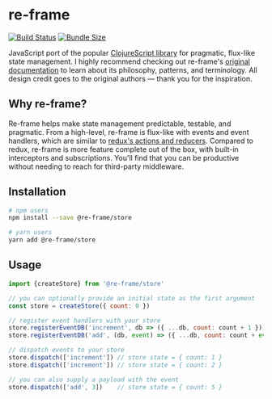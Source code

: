 # re-frame
[![Build Status](https://travis-ci.com/davezuko/re-frame.svg?branch=master)](https://travis-ci.com/davezuko/re-frame)
[![Bundle Size](https://badgen.net/bundlephobia/minzip/@re-frame/store)](https://bundlephobia.com/result?p=@re-frame/store)

JavaScript port of the popular [ClojureScript library](https://github.com/Day8/re-frame) for pragmatic, flux-like state management. I highly recommend checking out re-frame's [original documentation](https://github.com/Day8/re-frame/blob/master/docs/INTRO.md) to learn about its philosophy, patterns, and terminology. All design credit goes to the original authors — thank you for the inspiration.

## Why re-frame?

Re-frame helps make state management predictable, testable, and pragmatic. From a high-level, re-frame is flux-like with events and event handlers, which are similar to [redux's actions and reducers](./docs/re-frame-vs-redux.md). Compared to redux, re-frame is more feature complete out of the box, with built-in interceptors and subscriptions. You'll find that you can be productive without needing to reach for third-party middleware.

## Installation

```sh
# npm users
npm install --save @re-frame/store

# yarn users
yarn add @re-frame/store
```

## Usage

```js
import {createStore} from '@re-frame/store'

// you can optionally provide an initial state as the first argument
const store = createStore({ count: 0 })

// register event handlers with your store
store.registerEventDB('increment', db => ({ ...db, count: count + 1 }))
store.registerEventDB('add', (db, event) => ({ ...db, count: count + event[1] }))

// dispatch events to your store
store.dispatch(['increment']) // store state = { count: 1 }
store.dispatch(['increment']) // store state = { count: 2 }

// you can also supply a payload with the event
store.dispatch(['add', 3])    // store state = { count: 5 }
```
